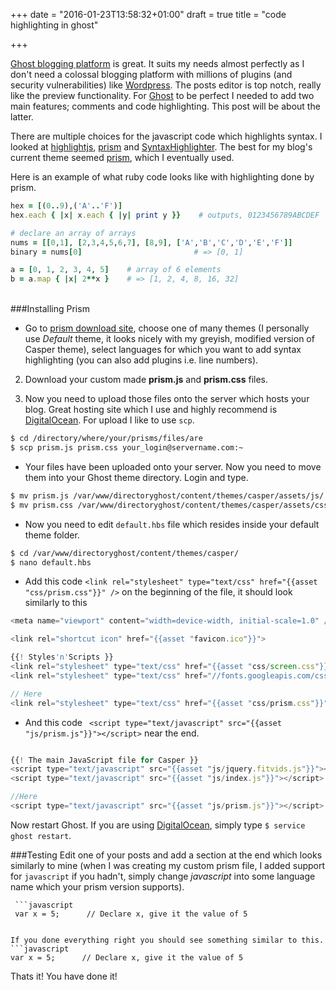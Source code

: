 +++
date = "2016-01-23T13:58:32+01:00"
draft = true
title = "code highlighting in ghost"

+++

[Ghost blogging platform](https://ghost.org/) is great. It suits my needs almost perfectly as I don't need a colossal blogging platform with millions of plugins (and security vulnerabilities) like [Wordpress](https://wordpress.com). The posts editor is top notch, really like the preview functionality.
For [Ghost](https://ghost.org/) to be perfect I needed to add two main features; comments and code highlighting. This post will be about the latter.

There are multiple choices for the javascript code which highlights syntax. I looked at [highlightjs](http://highlightjs.org), [prism](http://prismjs.com) and [SyntaxHighlighter](http://alexgorbatchev.com/SyntaxHighlighter/). The best for my blog's current theme seemed [prism](http://prismjs.com), which I eventually used.

Here is an example of what ruby code looks like with highlighting done by prism.
```ruby
hex = [(0..9),('A'..'F')]
hex.each { |x| x.each { |y| print y }}    # outputs, 0123456789ABCDEF

# declare an array of arrays
nums = [[0,1], [2,3,4,5,6,7], [8,9], ['A','B','C','D','E','F']]
binary = nums[0]                         # => [0, 1]

a = [0, 1, 2, 3, 4, 5]    # array of 6 elements
b = a.map { |x| 2**x }    # => [1, 2, 4, 8, 16, 32]
```
<br>
###Installing Prism

* Go to [prism download site](http://prismjs.com/download.html), choose one of many themes (I personally use *Default* theme, it looks nicely with my greyish, modified version of Casper theme), select languages for which you want to add syntax highlighting (you can also add plugins i.e. line numbers).

2. Download your custom made **prism.js** and **prism.css** files.

3. Now you need to upload those files onto the server which hosts your blog. Great hosting site which I use and highly recommend is [DigitalOcean](https://www.digitalocean.com/?refcode=398e0cb398b4). For upload I like to use `scp`.

```bash
$ cd /directory/where/your/prisms/files/are
$ scp prism.js prism.css your_login@servername.com:~
```

* Your files have been uploaded onto your server. Now you need to move them into your Ghost theme directory. Login and type.

```bash
$ mv prism.js /var/www/directoryghost/content/themes/casper/assets/js/
$ mv prism.css /var/www/directoryghost/content/themes/casper/assets/css/
```

* Now you need to edit `default.hbs` file which resides inside your default theme folder.
```bash
$ cd /var/www/directoryghost/content/themes/casper/
$ nano default.hbs
```
* Add this code `<link rel="stylesheet" type="text/css" href="{{asset "css/prism.css"}}" />`
on the beginning of the file, it should look similarly to this
```javascript
<meta name="viewport" content="width=device-width, initial-scale=1.0" />

<link rel="shortcut icon" href="{{asset "favicon.ico"}}">

{{! Styles'n'Scripts }}
<link rel="stylesheet" type="text/css" href="{{asset "css/screen.css"}}" />
<link rel="stylesheet" type="text/css" href="//fonts.googleapis.com/css?family=Noto+Serif:400,700,400italic|Open+Sans:700,$

// Here
<link rel="stylesheet" type="text/css" href="{{asset "css/prism.css"}}" />

```
* And this code ` <script type="text/javascript" src="{{asset "js/prism.js"}}"></script>` near the end.
```javascript

{{! The main JavaScript file for Casper }}
<script type="text/javascript" src="{{asset "js/jquery.fitvids.js"}}"></script>
<script type="text/javascript" src="{{asset "js/index.js"}}"></script>

//Here
<script type="text/javascript" src="{{asset "js/prism.js"}}"></script>

```

Now restart Ghost. If you are using [DigitalOcean](https://www.digitalocean.com/?refcode=398e0cb398b4), simply type `$ service ghost restart`.

###Testing
Edit one of your posts and add a section at the end which looks similarly to mine (when I was creating my custom prism file, I added support for `javascript` if you hadn't, simply change *javascript* into some language name which your prism version supports).
```
 ```javascript
 var x = 5;      // Declare x, give it the value of 5
 ```
```

If you done everything right you should see something similar to this.
```javascript
var x = 5;      // Declare x, give it the value of 5
```
Thats it! You have done it!
